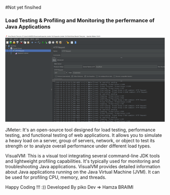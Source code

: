 #Not yet finsihed
### Load Testing & Profiling and Monitoring the perfermance of Java Applications

![alt text](image.png)

JMeter: It's an open-source tool designed for load testing, performance testing, and functional testing of web applications. It allows you to simulate a heavy load on a server, group of servers, network, or object to test its strength or to analyze overall performance under different load types.

VisualVM: This is a visual tool integrating several command-line JDK tools and lightweight profiling capabilities. It's typically used for monitoring and troubleshooting Java applications. VisualVM provides detailed information about Java applications running on the Java Virtual Machine (JVM). It can be used for profiling CPU, memory, and threads.


Happy Coding !!! :))
Developed By  piko Dev => Hamza BRAIMI

